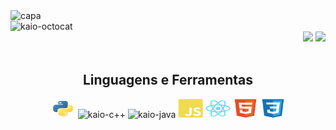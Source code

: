 <div> 
 <img alt="capa" src="https://user-images.githubusercontent.com/44037182/134763347-7beda399-0ad6-486d-bf53-a08a88b81619.png">

</div>

<div align = "center" height = "500px" width="500" > 
<div align = "left" >
 <img height = "250px" width="250" alt="kaio-octocat" src="https://user-images.githubusercontent.com/44037182/134766601-2d2a5dea-0abb-4a5f-a6cd-3a099e2da079.png")
  <a href="https://github.com/kaiotakuma">
</div>
 <div align = "right">
  <img  height="180em"  src="https://github-readme-stats.vercel.app/api?username=kaiotakuma&show_icons=true&theme=highcontrast&include_all_commits=true&count_private=true"/>
  <img height="180em"  src="https://github-readme-stats.vercel.app/api/top-langs/?username=kaiotakuma&layout=compact&langs_count=7&theme=highcontrast"/>
 </div>


</div>

 

<div style="display: inline_block"><br>
   <h2  align="center" >Linguagens e Ferramentas  </h2>
  <div align="center" > 
  <img alt="kaio-Python" height="30" width="40" src="https://raw.githubusercontent.com/devicons/devicon/master/icons/python/python-original.svg">
  <img alt="kaio-c++" height="30" width="40" src="https://cdn.jsdelivr.net/gh/devicons/devicon/icons/cplusplus/cplusplus-line.svg" />
  <img alt="kaio-java" height="30" width="40" src="https://cdn.jsdelivr.net/gh/devicons/devicon/icons/java/java-plain-wordmark.svg" />
  <img alt="kaio-Js" height="30" width="40" src="https://raw.githubusercontent.com/devicons/devicon/master/icons/javascript/javascript-plain.svg">
  <img alt="kaio-React" height="30" width="40" src="https://raw.githubusercontent.com/devicons/devicon/master/icons/react/react-original.svg">
  <img alt="kaio-HTML" height="30" width="40" src="https://raw.githubusercontent.com/devicons/devicon/master/icons/html5/html5-original.svg">
  <img alt="kaio-CSS" height="30" width="40" src="https://raw.githubusercontent.com/devicons/devicon/master/icons/css3/css3-original.svg">
 </div>
  
  
  
</div>
 
